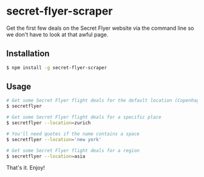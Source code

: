 # secret-flyer-scraper
Get the first few deals on the Secret Flyer website via the command line so we don't have to look at that awful page.

## Installation
```sh
$ npm install -g secret-flyer-scraper
```

## Usage
```sh
# Get some Secret Flyer flight deals for the default location (Copenhagen, where I live)
$ secretflyer

# Get some Secret Flyer flight deals for a specific place
$ secretflyer --location=zurich

# You'll need quotes if the name contains a space
$ secretflyer --location='new york'

# Get some Secret Flyer flight deals for a region
$ secretflyer --location=asia
```

That's it. Enjoy!
